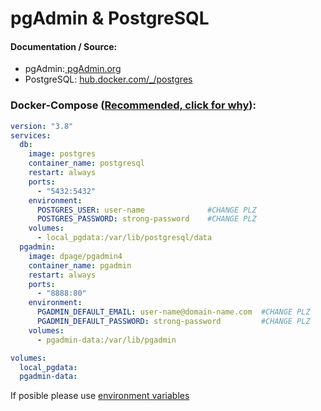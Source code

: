 # pgAdmin & PostgreSQL

#### Documentation / Source:

* pgAdmin:[ pgAdmin.org](https://www.pgadmin.org/docs/pgadmin4/latest/container_deployment.html)
* PostgreSQL: [hub.docker.com/_/postgres](https://github.com/docker-library/docs/tree/master/postgres)

### Docker-Compose ([Recommended, click for why](https://docs.docker.com/compose/intro/features-uses/ "docs.docker.com Why use Compose")):

```yaml
version: "3.8"
services:
  db:
    image: postgres
    container_name: postgresql
    restart: always
    ports:
      - "5432:5432"
    environment:
      POSTGRES_USER: user-name 				#CHANGE PLZ
      POSTGRES_PASSWORD: strong-password 	#CHANGE PLZ
    volumes:
      - local_pgdata:/var/lib/postgresql/data
  pgadmin:
    image: dpage/pgadmin4
    container_name: pgadmin
    restart: always
    ports:
      - "8888:80"
    environment:
      PGADMIN_DEFAULT_EMAIL: user-name@domain-name.com 	#CHANGE PLZ
      PGADMIN_DEFAULT_PASSWORD: strong-password 		#CHANGE PLZ
    volumes:
      - pgadmin-data:/var/lib/pgadmin

volumes:
  local_pgdata:
  pgadmin-data:

```

If posible please use [environment variables](https://docs.docker.com/compose/environment-variables/set-environment-variables/ "docs.docker.com/envoirment variables")

